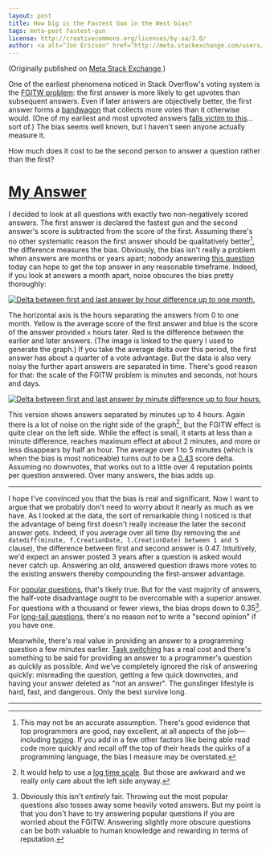 ```yaml
---
layout: post
title: How big is the Fastest Gun in the West bias?
tags: meta-post fastest-gun
license: http://creativecommons.org/licenses/by-sa/3.0/
author: <a alt="Jon Ericson" href="http://meta.stackexchange.com/users/1438/jon-ericson">Jon Ericson</a>
---
```


(Originally published on
[Meta Stack Exchange](http://meta.stackexchange.com/q/225033/1438).)

One of the earliest phenomena noticed in Stack Overflow's voting
system is the
[FGITW problem](http://meta.stackexchange.com/questions/9731/fastest-gun-in-the-west-problem):
the first answer is more likely to get upvotes than subsequent
answers.  Even if later answers are objectively better, the first
answer forms a
[bandwagon](http://en.wikipedia.org/wiki/Bandwagon_effect) that
collects more votes than it otherwise would.  (One of my earliest and
most upvoted answers
[falls victim to this](http://stackoverflow.com/a/59871/1438)... sort
of.) The bias seems well known, but I haven't seen anyone actually
measure it.

How much does it cost to be the second person to answer a question
rather than the first?

# [My Answer](http://meta.stackexchange.com/a/225034/1438)

I decided to look at all questions with exactly two non-negatively
scored answers.  The first answer is declared the fastest gun and the
second answer's score is subtracted from the score of the first.
Assuming there's no other systematic reason the first answer should be
qualitatively better[^1], the difference measures the bias.
Obviously, the bias isn't really a problem when answers are months or
years apart; nobody answering
[this question](http://stackoverflow.com/q/11227809/1438) today can
hope to get the top answer in any reasonable timeframe.  Indeed, if
you look at answers a month apart, noise obscures the bias pretty
thoroughly:

[![Delta between first and last answer by hour difference up to one month.](http://i.stack.imgur.com/COQk3.png)](http://data.stackexchange.com/stackoverflow/query/173862/difference-in-score-by-delay-between-answers#graph)


The horizontal axis is the hours separating the answers from 0 to one
month.  Yellow is the average score of the first answer and blue is
the score of the answer provided `x` hours later.  Red is the
difference between the earlier and later answers.  (The image is
linked to the query I used to generate the graph.) If you take the
average delta over this period, the first answer has about a quarter
of a vote advantage.  But the data is also very noisy the further
apart answers are separated in time.  There's good reason for that:
the scale of the FGITW problem is minutes and seconds, not hours and
days.

[![Delta between first and last answer by minute difference up to four hours.](http://i.stack.imgur.com/Gotmd.png)](http://data.stackexchange.com/stackoverflow/query/173861/fgitw-effect#graph)

This version shows answers separated by minutes up to 4 hours.  Again
there is a lot of noise on the right side of the graph[^2],
but the FGITW effect is quite clear on the left side.  While the
effect is small, it starts at less than a minute difference, reaches
maximum effect at about 2 minutes, and more or less disappears by half
an hour.  The average over 1 to 5 minutes (which is when the bias is
most noticeable) turns out to be a
[0.43](http://data.stackexchange.com/stackoverflow/query/173863/how-much-does-losing-a-duel-cost)
score delta.  Assuming no downvotes, that works out to a little over 4
reputation points per question answered.  Over many answers, the bias
adds up.

----------

I hope I've convinced you that the bias is real and significant.  Now
I want to argue that we probably don't need to worry about it nearly
as much as we have.  As I looked at the data, the sort of remarkable
thing I noticed is that the advantage of being first doesn't really
increase the later the second answer gets.  Indeed, if you average
over all time (by removing the `and datediff(minute, f.CreationDate,
l.CreationDate) between 1 and 5` clause), the difference between first
and second answer is 0.47.  Intuitively, we'd expect an answer posted
3 years after a question is asked would never catch up.  Answering an
old, answered question draws more votes to the existing answers
thereby compounding the first-answer advantage.

For
[popular questions](http://stackoverflow.com/questions/greatest-hits),
that's likely true.  But for the vast majority of answers, the
half-vote disadvantage ought to be overcomable with a superior answer.
For questions with a thousand or fewer views, the bias drops down to
0.35[^3]. For
[long-tail questions](http://blog.stackoverflow.com/2011/01/the-wikipedia-of-long-tail-programming-questions/),
there's no reason _not_ to write a "second opinion" if you have one.

Meanwhile, there's real value in providing an answer to a programming
question a few minutes earlier.
[Task switching](http://www.joelonsoftware.com/articles/fog0000000022.html)
has a real cost and there's something to be said for providing an
answer to a programmer's question as quickly as possible.  And we've
completely ignored the risk of answering quickly: misreading the
question, getting a few quick downvotes, and having your answer
deleted as "not an answer". The gunslinger lifestyle is hard, fast,
and dangerous.  Only the best survive long.

----------

[^1]:

    This may not be an accurate assumption.  There's good evidence
    that top programmers are good, nay excellent, at all aspects of
    the job&mdash;including
    [typing](http://steve-yegge.blogspot.com/2008/09/programmings-dirtiest-little-secret.html).
    If you add in a few other factors like being able read code more
    quickly and recall off the top of their heads the quirks of a
    programming language, the bias I measure may be overstated.

[^2]:

    It would help to use a [log time scale](https://xkcd.com/1162/).
    But those are awkward and we really only care about the left side
    anyway.

[^3]:

    Obviously this isn't _entirely_ fair.  Throwing out the most
    popular questions also tosses away some heavily voted answers.
    But my point is that you don't have to try answering popular
    questions if you are worried about the FGITW.  Answering slightly
    more obscure questions can be both valuable to human knowledge and
    rewarding in terms of reputation.
